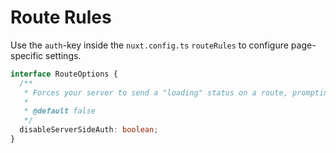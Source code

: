 # Route Rules

Use the `auth`-key inside the `nuxt.config.ts` `routeRules` to configure page-specific settings.

```ts
interface RouteOptions {
  /**
   * Forces your server to send a "loading" status on a route, prompting the client to fetch on the client. If a specific page has caching, this prevents the server from caching someone's authentication status.
   *
   * @default false
   */
  disableServerSideAuth: boolean;
}
```

